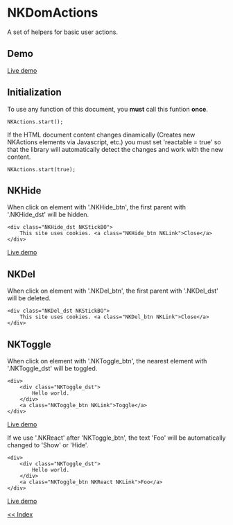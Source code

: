 # NKDomActions
A set of helpers for basic user actions.

Demo
----------------------------------------------------------------------------
[Live demo](https://codepen.io/Netkuup/pen/PjGdbG)

Initialization
----------------------------------------------------------------------------
To use any function of this document, you **must** call this funtion **once**.

    NKActions.start();

If the HTML document content changes dinamically (Creates new NKActions elements via Javascript, etc.) you must set 'reactable = true' so that the library will automatically detect the changes and work with the new content.

    NKActions.start(true);

NKHide
----------------------------------------------------------------------------
When click on element with '.NKHide_btn', the first parent with '.NKHide_dst' will be hidden.

    <div class="NKHide_dst NKStickBO">
        This site uses cookies. <a class="NKHide_btn NKLink">Close</a>
    </div>

[Live demo](https://codepen.io/Netkuup/pen/PjGdbG)

NKDel
----------------------------------------------------------------------------
When click on element with '.NKDel_btn', the first parent with '.NKDel_dst' will be deleted.

    <div class="NKDel_dst NKStickBO">
        This site uses cookies. <a class="NKDel_btn NKLink">Close</a>
    </div>

NKToggle
----------------------------------------------------------------------------
When click on element with '.NKToggle_btn', the nearest element with '.NKToggle_dst' will be toggled.

    <div>
        <div class="NKToggle_dst">
            Hello world.
        </div>
        <a class="NKToggle_btn NKLink">Toggle</a>
    </div>

[Live demo](https://codepen.io/Netkuup/pen/PjGdbG)

If we use '.NKReact' after 'NKToggle_btn', the text 'Foo' will be automatically changed to 'Show' or 'Hide'.

    <div>
        <div class="NKToggle_dst">
            Hello world.
        </div>
        <a class="NKToggle_btn NKReact NKLink">Foo</a>
    </div>

[Live demo](https://codepen.io/Netkuup/pen/PjGdbG)


[<< Index](../../../../)